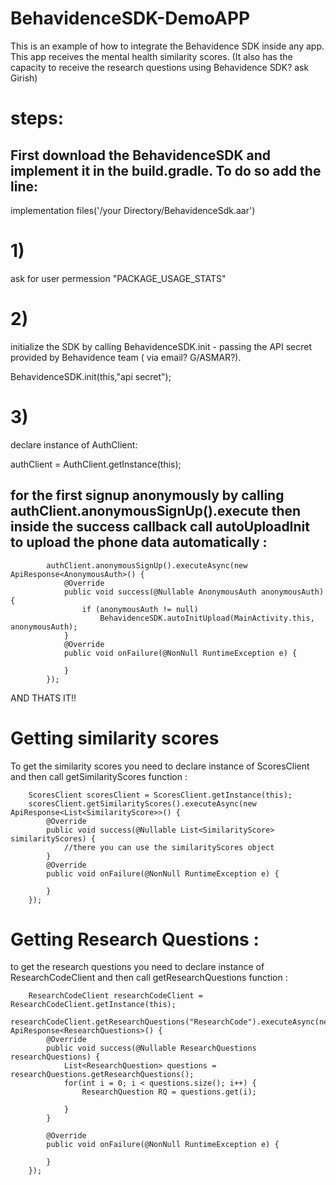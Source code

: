 # BehavidenceSDK-DemoAPP
 
This is an example of how to integrate  the Behavidence SDK inside any app. 
This app receives the mental health similarity scores. (It also has the capacity to receive the research questions using Behavidence SDK? ask Girish)

# steps:

## First download the BehavidenceSDK and implement it in the build.gradle. To do so add the line:

implementation files('/your Directory/BehavidenceSdk.aar')

# 1)
ask for user permession "PACKAGE_USAGE_STATS"
# 2) 
initialize the SDK by calling BehavidenceSDK.init - passing the API secret provided by Behavidence team ( via email? G/ASMAR?). 

BehavidenceSDK.init(this,"api secret");
# 3)
declare instance of AuthClient:

authClient = AuthClient.getInstance(this);

## for the first signup anonymously by calling authClient.anonymousSignUp().execute then inside the success callback call autoUploadInit to upload the phone data automatically :

            authClient.anonymousSignUp().executeAsync(new ApiResponse<AnonymousAuth>() {
                @Override
                public void success(@Nullable AnonymousAuth anonymousAuth) {
                    if (anonymousAuth != null)
                        BehavidenceSDK.autoInitUpload(MainActivity.this, anonymousAuth);
                }
                @Override
                public void onFailure(@NonNull RuntimeException e) {

                }
            });
            
 AND THATS IT!!
 
 
 # Getting similarity scores 
 
 To get the similarity scores you need to declare instance of ScoresClient and then call getSimilarityScores function :
 
        ScoresClient scoresClient = ScoresClient.getInstance(this);
        scoresClient.getSimilarityScores().executeAsync(new ApiResponse<List<SimilarityScore>>() {
            @Override
            public void success(@Nullable List<SimilarityScore> similarityScores) {
                //there you can use the similarityScores object  
            }
            @Override
            public void onFailure(@NonNull RuntimeException e) {

            }
        });
 
 
 # Getting Research Questions :
 
 to get the research questions you need to declare instance of ResearchCodeClient and then call getResearchQuestions function :
 
        ResearchCodeClient researchCodeClient = ResearchCodeClient.getInstance(this);
        researchCodeClient.getResearchQuestions("ResearchCode").executeAsync(new ApiResponse<ResearchQuestions>() {
            @Override
            public void success(@Nullable ResearchQuestions researchQuestions) {
                List<ResearchQuestion> questions = researchQuestions.getResearchQuestions();
                for(int i = 0; i < questions.size(); i++) {
                    ResearchQuestion RQ = questions.get(i);

                }
            }

            @Override
            public void onFailure(@NonNull RuntimeException e) {

            }
        });
 
 

